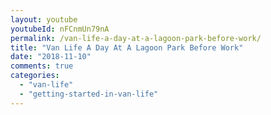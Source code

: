 ```yaml
---
layout: youtube
youtubeId: nFCnmUn79nA
permalink: /van-life-a-day-at-a-lagoon-park-before-work/
title: "Van Life A Day At A Lagoon Park Before Work"
date: "2018-11-10"
comments: true
categories: 
  - "van-life"
  - "getting-started-in-van-life"
---
```


